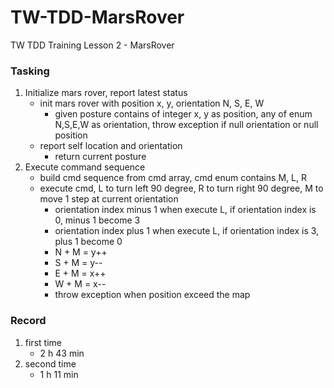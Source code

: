 # TW-TDD-MarsRover
TW TDD Training Lesson 2 - MarsRover

### Tasking
1. Initialize mars rover, report latest status
    - init mars rover with position x, y, orientation N, S, E, W
        - given posture contains of integer x, y as position, any of enum N,S,E,W as orientation, throw exception if null orientation or null position
    - report self location and orientation
        - return current posture
2. Execute command sequence
    - build cmd sequence from cmd array, cmd enum contains M, L, R 
    - execute cmd, L to turn left 90 degree, R to turn right 90 degree, M to move 1 step at current orientation
        - orientation index minus 1 when execute L, if orientation index is 0, minus 1 become 3  
        - orientation index plus 1 when execute L, if orientation index is 3, plus 1 become 0  
        - N + M = y++
        - S + M = y--
        - E + M = x++
        - W + M = x--
        - throw exception when position exceed the map
        
### Record
1. first time
    - 2 h 43 min
2. second time
    - 1 h 11 min
